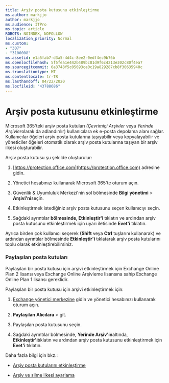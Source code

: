 ```yaml
---
title: Arşiv posta kutusunu etkinleştirme
ms.author: markjjo
author: markjjo
ms.audience: ITPro
ms.topic: article
ROBOTS: NOINDEX, NOFOLLOW
localization_priority: Normal
ms.custom:
- "307"
- "3100008"
ms.assetid: e1a5fab7-d3a5-4d4c-8ee2-0edf4ec9b76b
ms.openlocfilehash: 5f5fea1e442b489bc81d9f6c4213e302c80f4ea7
ms.sourcegitcommit: 6a3748f5c05693ca0c19a829287cb8f30635940c
ms.translationtype: MT
ms.contentlocale: tr-TR
ms.lasthandoff: 04/22/2020
ms.locfileid: "43788686"
---
```

# <a name="enable-an-archive-mailbox"></a>Arşiv posta kutusunu etkinleştirme

Microsoft 365'teki arşiv posta kutuları *(Çevrimiçi Arşivler* veya *Yerinde Arşivler*olarak da adlandırılır) kullanıcılara ek e-posta depolama alanı sağlar. Kullanıcılar öğeleri arşiv posta kutularına taşıyabilir veya kopyalayabilir ve yöneticiler öğeleri otomatik olarak arşiv posta kutularına taşıyan bir arşiv ilkesi oluşturabilir.
  
Arşiv posta kutusu şu şekilde oluşturulur:
  
1. [https://protection.office.com](https://protection.office.com) adresine gidin.

2. Yönetici hesabınızı kullanarak Microsoft 365'te oturum açın.

3. Güvenlik &amp; Uyumluluk Merkezi'nin sol bölmesinde **Bilgi yönetimi** \> **Arşivi'ni**seçin.

4. Etkinleştirmek istediğiniz arşiv posta kutusunu seçen kullanıcıyı seçin.

5. Sağdaki ayrıntılar **bölmesinde, Etkinleştir'i** tıklatın ve ardından arşiv posta kutusunu etkinleştirmek için uyarı iletisinde **Evet'i** tıklatın.

Ayrıca birden çok kullanıcı seçerek **(Shift** veya **Ctrl** tuşlarını kullanarak) ve ardından ayrıntılar bölmesinde **Etkinleştir'i** tıklatarak arşiv posta kutularını toplu olarak etkinleştirebilirsiniz.
  
### <a name="shared-mailboxes"></a>Paylaşılan posta kutuları

Paylaşılan bir posta kutusu için arşivi etkinleştirmek için Exchange Online Plan 2 lisansı veya Exchange Online Arşivleme lisansına sahip Exchange Online Plan 1 lisansı gereklidir.  

Paylaşılan bir posta kutusu için arşivi etkinleştirmek için:

1. [Exchange yönetici merkezine](https://outlook.office365.com/ecp) gidin ve yönetici hesabınızı kullanarak oturum açın.

2. **Paylaşılan** **Alıcılara** > git.

3. Paylaşılan posta kutusunu seçin.

4. Sağdaki ayrıntılar bölmesinde, **Yerinde Arşiv'in**altında, **Etkinleştir'i**tıklatın ve ardından arşiv posta kutusunu etkinleştirmek için **Evet'i** tıklatın.

Daha fazla bilgi için bkz.:
  
- [Arşiv posta kutularını etkinleştirme](https://docs.microsoft.com/office365/securitycompliance/enable-archive-mailboxes)

- [Arşiv ve silme ilkesi ayarlama](https://docs.microsoft.com//office365/securitycompliance/set-up-an-archive-and-deletion-policy-for-mailboxes)
